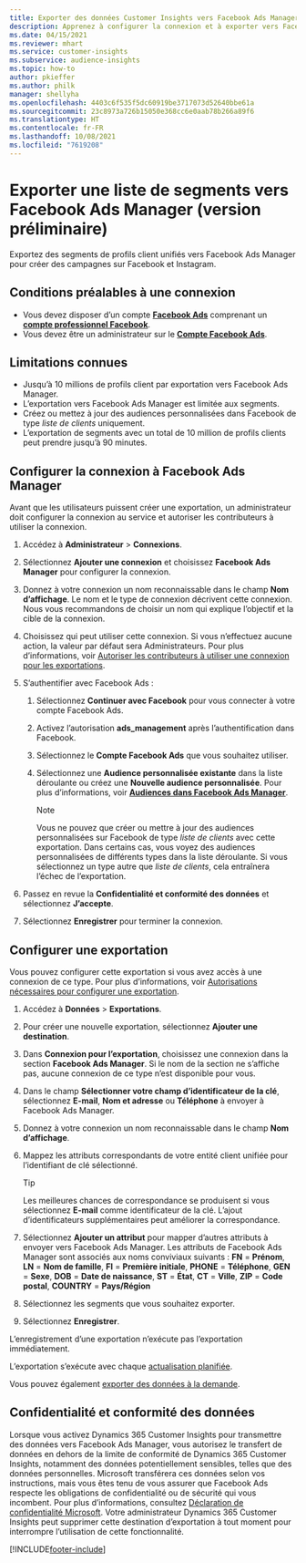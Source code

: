 ```yaml
---
title: Exporter des données Customer Insights vers Facebook Ads Manager
description: Apprenez à configurer la connexion et à exporter vers Facebook Ads Manager.
ms.date: 04/15/2021
ms.reviewer: mhart
ms.service: customer-insights
ms.subservice: audience-insights
ms.topic: how-to
author: pkieffer
ms.author: philk
manager: shellyha
ms.openlocfilehash: 4403c6f535f5dc60919be3717073d52640bbe61a
ms.sourcegitcommit: 23c8973a726b15050e368cc6e0aab78b266a89f6
ms.translationtype: HT
ms.contentlocale: fr-FR
ms.lasthandoff: 10/08/2021
ms.locfileid: "7619208"
---
```

# <a name="export-segments-list-to-facebook-ads-manager-preview"></a>Exporter une liste de segments vers Facebook Ads Manager (version préliminaire)

Exportez des segments de profils client unifiés vers Facebook Ads Manager pour créer des campagnes sur Facebook et Instagram.

## <a name="prerequisites-for-connection"></a>Conditions préalables à une connexion

- Vous devez disposer d’un compte [**Facebook Ads**](https://www.facebook.com/business/learn/lessons/step-by-step-ads-manager-account) comprenant un [**compte professionnel Facebook**](https://business.facebook.com/).
- Vous devez être un administrateur sur le [**Compte Facebook Ads**](https://www.facebook.com/business/learn/lessons/step-by-step-ads-manager-account).

## <a name="known-limitations"></a>Limitations connues

- Jusqu’à 10 millions de profils client par exportation vers Facebook Ads Manager.
- L’exportation vers Facebook Ads Manager est limitée aux segments.
- Créez ou mettez à jour des audiences personnalisées dans Facebook de type *liste de clients* uniquement.
- L’exportation de segments avec un total de 10 million de profils clients peut prendre jusqu’à 90 minutes.

## <a name="set-up-connection-to-facebook-ads-manager"></a>Configurer la connexion à Facebook Ads Manager

Avant que les utilisateurs puissent créer une exportation, un administrateur doit configurer la connexion au service et autoriser les contributeurs à utiliser la connexion.

1. Accédez à **Administrateur** > **Connexions**.

1. Sélectionnez **Ajouter une connexion** et choisissez **Facebook Ads Manager** pour configurer la connexion.

1. Donnez à votre connexion un nom reconnaissable dans le champ **Nom d’affichage**. Le nom et le type de connexion décrivent cette connexion. Nous vous recommandons de choisir un nom qui explique l’objectif et la cible de la connexion.

1. Choisissez qui peut utiliser cette connexion. Si vous n’effectuez aucune action, la valeur par défaut sera Administrateurs. Pour plus d’informations, voir [Autoriser les contributeurs à utiliser une connexion pour les exportations](connections.md#allow-contributors-to-use-a-connection-for-exports).

1. S’authentifier avec Facebook Ads : 

   1. Sélectionnez **Continuer avec Facebook** pour vous connecter à votre compte Facebook Ads.

   1. Activez l’autorisation **ads_management** après l’authentification dans Facebook.

   1. Sélectionnez le **Compte Facebook Ads** que vous souhaitez utiliser.

   1. Sélectionnez une **Audience personnalisée existante** dans la liste déroulante ou créez une **Nouvelle audience personnalisée**. Pour plus d’informations, voir [**Audiences dans Facebook Ads Manager**](https://www.facebook.com/business/help/744354708981227?id=2469097953376494).
      > [!NOTE]
      > Vous ne pouvez que créer ou mettre à jour des audiences personnalisées sur Facebook de type *liste de clients* avec cette exportation. Dans certains cas, vous voyez des audiences personnalisées de différents types dans la liste déroulante. Si vous sélectionnez un type autre que *liste de clients*, cela entraînera l’échec de l’exportation. 

1. Passez en revue la **Confidentialité et conformité des données** et sélectionnez **J’accepte**.

1. Sélectionnez **Enregistrer** pour terminer la connexion.

## <a name="configure-an-export"></a>Configurer une exportation

Vous pouvez configurer cette exportation si vous avez accès à une connexion de ce type. Pour plus d’informations, voir [Autorisations nécessaires pour configurer une exportation](export-destinations.md#set-up-a-new-export).

1. Accédez à **Données** > **Exportations**.

1. Pour créer une nouvelle exportation, sélectionnez **Ajouter une destination**. 

1. Dans **Connexion pour l’exportation**, choisissez une connexion dans la section **Facebook Ads Manager**. Si le nom de la section ne s’affiche pas, aucune connexion de ce type n’est disponible pour vous.

1. Dans le champ **Sélectionner votre champ d’identificateur de la clé**, sélectionnez **E-mail**, **Nom et adresse** ou **Téléphone** à envoyer à Facebook Ads Manager. 

1. Donnez à votre connexion un nom reconnaissable dans le champ **Nom d’affichage**.

1. Mappez les attributs correspondants de votre entité client unifiée pour l’identifiant de clé sélectionné.
   > [!TIP]
   > Les meilleures chances de correspondance se produisent si vous sélectionnez **E-mail** comme identificateur de la clé. L’ajout d’identificateurs supplémentaires peut améliorer la correspondance.

1. Sélectionnez **Ajouter un attribut** pour mapper d’autres attributs à envoyer vers Facebook Ads Manager. Les attributs de Facebook Ads Manager sont associés aux noms conviviaux suivants : **FN** = **Prénom**, **LN** = **Nom de famille**, **FI** = **Première initiale**, **PHONE** = **Téléphone**, **GEN** = **Sexe**, **DOB** = **Date de naissance**, **ST** = **État**, **CT** = **Ville**, **ZIP** = **Code postal**, **COUNTRY** = **Pays/Région**

1. Sélectionnez les segments que vous souhaitez exporter.

1. Sélectionnez **Enregistrer**.

L’enregistrement d’une exportation n’exécute pas l’exportation immédiatement.

L’exportation s’exécute avec chaque [actualisation planifiée](system.md#schedule-tab). 

Vous pouvez également [exporter des données à la demande](export-destinations.md#run-exports-on-demand). 

## <a name="data-privacy-and-compliance"></a>Confidentialité et conformité des données

Lorsque vous activez Dynamics 365 Customer Insights pour transmettre des données vers Facebook Ads Manager, vous autorisez le transfert de données en dehors de la limite de conformité de Dynamics 365 Customer Insights, notamment des données potentiellement sensibles, telles que des données personnelles. Microsoft transférera ces données selon vos instructions, mais vous êtes tenu de vous assurer que Facebook Ads respecte les obligations de confidentialité ou de sécurité qui vous incombent. Pour plus d’informations, consultez [Déclaration de confidentialité Microsoft](https://go.microsoft.com/fwlink/?linkid=396732).
Votre administrateur Dynamics 365 Customer Insights peut supprimer cette destination d’exportation à tout moment pour interrompre l’utilisation de cette fonctionnalité.


[!INCLUDE[footer-include](../includes/footer-banner.md)]
